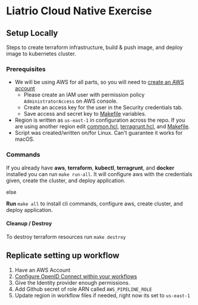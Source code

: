 # Liatrio Cloud Native Exercise

## Setup Locally

Steps to create terraform infrastructure, build & push image, and deploy image to kubernetes cluster.

### Prerequisites

- We will be using AWS for all parts, so you will need to [create an AWS account](https://aws.amazon.com/resources/create-account/)
  - Please create an IAM user with permission policy `AdministratorAccess` on AWS console.
  - Create an access key for the user in the Security credentials tab.
  - Save access and secret key to [Makefile](./Makefile) variables.
- Region is written as `us-east-1` in configuration across the repo. If you are using another region edit [common.hcl](./terraform/terragrunt/dev/common.hcl), [terragrunt.hcl](./terraform/terragrunt/terragrunt.hcl), and [Makefile](./Makefile).
- Script was created/written on/for Linux. Can't guarantee it works for macOS.

### Commands

If you already have **aws**, **terraform**, **kubectl**, **terragrunt**, and **docker** installed you can run `make run-all`. It will configure aws with the credentials given, create the cluster, and deploy application.

else

**Run** `make all` to install cli commands, configure aws, create cluster, and deploy application.

#### Cleanup / Destroy

To destroy terraform resources run `make destroy`

## Replicate setting up workflow

1. Have an AWS Account
2. [Configure OpenID Connect within your workflows](https://docs.github.com/en/actions/deployment/security-hardening-your-deployments/configuring-openid-connect-in-amazon-web-services)
3. Give the Identity provider enough permissions.
4. Add Github secret of role ARN called `AWS_PIPELINE_ROLE`
5. Update region in workflow files if needed, right now its set to `us-east-1`
